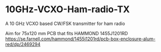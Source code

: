 # 10GHz-VCXO-Ham-radio-TX
 A 10 GHz VCXO based CW/FSK transmitter for ham radio

Aim for 75x120 mm PCB that fits 
HAMMOND 1455J1201RD 
https://se.farnell.com/hammond/1455j1201rd/pcb-box-enclosure-alum-red/dp/2469294
